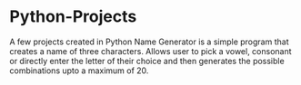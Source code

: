 # Python-Projects
A few projects created in Python
Name Generator is a simple program that creates a name of three characters. Allows user to pick a vowel, consonant or directly enter the letter of their choice and then generates the possible combinations upto a maximum of 20.
